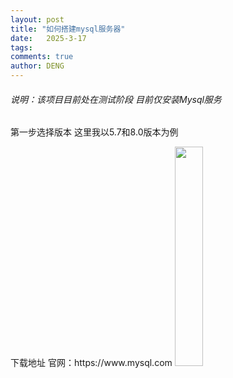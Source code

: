 ```yaml
---
layout: post
title: "如何搭建mysql服务器"
date:   2025-3-17
tags: 
comments: true
author: DENG
---
```

<h6>说明：该项目目前处在测试阶段 目前仅安装Mysql服务</h6>
<p>第一步选择版本 这里我以5.7和8.0版本为例</p>
<h7>下载地址 官网：https://www.mysql.com</h7>





<img src="https://deng-0706.github.io/images/avatar.jpg" width="30%">
